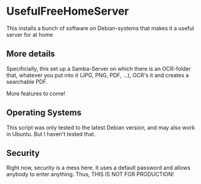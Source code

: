 # UsefulFreeHomeServer

This installs a bunch of software on Debian-systems that makes it a useful server for at home

## More details

Specificially, this set up a Samba-Server on which there is an OCR-folder that, whatever you put
into it (JPG, PNG, PDF, ...), OCR's it and creates a searchable PDF.

More features to come!

## Operating Systems

This script was only tested to the latest Debian version, and may also work in Ubuntu. But I haven't 
tested that.

## Security

Right now, security is a mess here. It uses a default password and allows anybody to enter
anything. Thus, THIS IS NOT FOR PRODUCTION!

